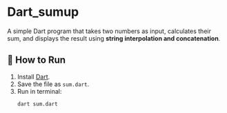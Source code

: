 # Dart_sumup
A simple Dart program that takes two numbers as input, calculates their sum, and displays the result using **string interpolation and concatenation**.

## 🚀 How to Run
1. Install [Dart](https://dart.dev/get-dart).
2. Save the file as `sum.dart`.
3. Run in terminal:
   ```sh
   dart sum.dart      
